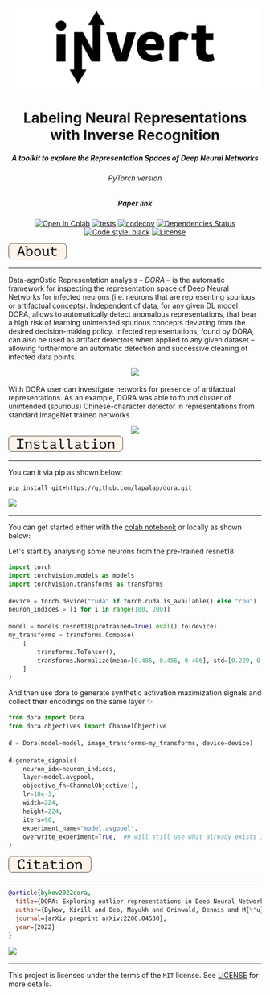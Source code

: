 <div align="center">
  <img src="./assets/images/logo.svg" width="600"/>
</div>

<div align="center"><h1>Labeling Neural Representations with Inverse Recognition</h1>
<h5>A toolkit to explore the Representation Spaces of Deep Neural Networks</h5>
<h6>PyTorch version</h6>
<h5 href="https://arxiv.org/abs/2206.04530">Paper link</h5></div>
<div align="center">

[![Open In Colab](https://colab.research.google.com/assets/colab-badge.svg)](https://colab.research.google.com/github/lapalap/dora/blob/dev/examples/hello_dora.ipynb)
[![tests](https://github.com/lapalap/dora/actions/workflows/main.yml/badge.svg)](https://github.com/lapalap/dora/actions/workflows/main.yml)
[![codecov](https://codecov.io/gh/lapalap/dora/branch/dev/graph/badge.svg?token=UQ3QSHKSNR)](https://codecov.io/gh/lapalap/dora)
[![Dependencies Status](https://img.shields.io/badge/dependencies-up%20to%20date-brightgreen.svg)](https://github.com/lapalap/dora/pulls?utf8=%E2%9C%93&q=is%3Apr%20author%3Aapp%2Fdependabot)
[![Code style: black](https://img.shields.io/badge/code%20style-black-000000.svg)](https://github.com/psf/black)
[![License](https://img.shields.io/github/license/lapalap/dora)](https://github.com/lapalap/dora/blob/master/LICENSE)

</div>

<div align="left">
<img src="./assets/images/About.svg" height="32"/>
</div>
<hr />

Data-agnOstic Representation analysis – *DORA* – is the automatic framework for inspecting the representation space of Deep Neural Networks for infected neurons (i.e. neurons that are representing spurious or artifactual concepts).
Independent of data, for any given DL model DORA, allows to automatically detect anomalous representations, that bear a high risk of learning unintended spurious concepts deviating from the desired decision-making policy.
Infected representations, found by DORA, can also be used as artifact detectors when applied to any given dataset – allowing furthermore an automatic detection and successive cleaning of infected data points.

<div align="center">
<img src="./assets/images/DORA.svg" height="350"/>
</div>

With DORA user can investigate networks for presence of artifactual representations. As an example, DORA was able to found cluster of unintended (spurious) Chinese-character detector in representations from standard ImageNet trained networks.

<div align="center">
<img src="./assets/images/example.png" height="550"/>
</div>

<div align="left">
<img src="./assets/images/Installation.svg" height="32"/>
</div>
<hr />

You can it via pip as shown below:
```
pip install git+https://github.com/lapalap/dora.git
```

<div align="left">
<img src="./assets/images/Getting%20started.svg" height="32"/>
</div>
<hr />

You can get started either with the [colab notebook](https://colab.research.google.com/github/lapalap/dora/blob/dev/examples/hello_dora.ipynb) or locally as shown below:

Let's start by analysing some neurons from the pre-trained resnet18:

```python
import torch
import torchvision.models as models
import torchvision.transforms as transforms

device = torch.device("cuda" if torch.cuda.is_available() else "cpu")
neuron_indices = [i for i in range(100, 200)]

model = models.resnet18(pretrained=True).eval().to(device)
my_transforms = transforms.Compose(
    [
        transforms.ToTensor(),
        transforms.Normalize(mean=[0.485, 0.456, 0.406], std=[0.229, 0.224, 0.225]),
    ]
)
```

And then use dora to generate synthetic activation maximization signals and collect their encodings on the same layer :sparkles:

```python
from dora import Dora
from dora.objectives import ChannelObjective

d = Dora(model=model, image_transforms=my_transforms, device=device)

d.generate_signals(
    neuron_idx=neuron_indices,
    layer=model.avgpool,
    objective_fn=ChannelObjective(),
    lr=18e-3,
    width=224,
    height=224,
    iters=90,
    experiment_name="model.avgpool",
    overwrite_experiment=True,  ## will still use what already exists if generation params are same
)
```


<div align="left">
<img src="./assets/images/Citation.svg" height="32"/>
</div>
<hr />

```bibtex
@article{bykov2022dora,
  title={DORA: Exploring outlier representations in Deep Neural Networks},
  author={Bykov, Kirill and Deb, Mayukh and Grinwald, Dennis and M{\"u}ller, Klaus-Robert and H{\"o}hne, Marina M-C},
  journal={arXiv preprint arXiv:2206.04530},
  year={2022}
}
```

<div align="left">
<img src="./assets/images/License.svg" height="32"/>
</div>
<hr />

This project is licensed under the terms of the `MIT` license. See [LICENSE](https://github.com/lapalap/dora/blob/master/LICENSE) for more details.

